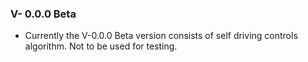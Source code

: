 ### V- 0.0.0 Beta
- Currently the V-0.0.0 Beta version consists of self driving controls algorithm. Not to be used for testing. 
